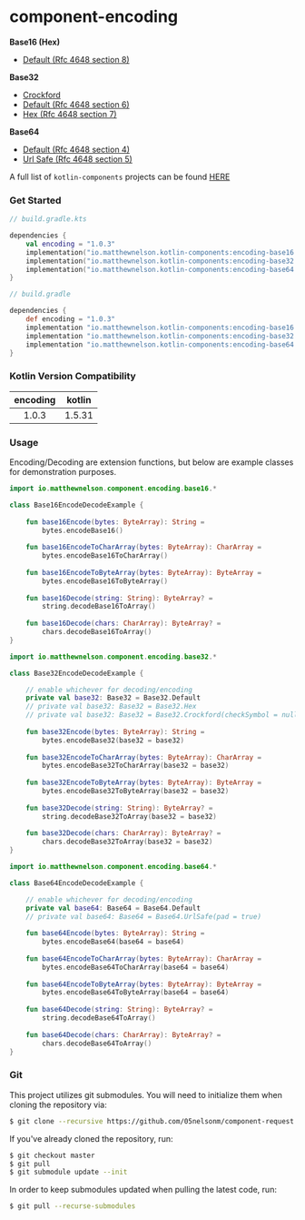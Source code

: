 # component-encoding

**Base16 (Hex)**
 - [Default (Rfc 4648 section 8)](https://www.ietf.org/rfc/rfc4648.html#section-8)

**Base32**
 - [Crockford](https://www.crockford.com/base32.html)
 - [Default (Rfc 4648 section 6)](https://www.ietf.org/rfc/rfc4648.html#section-6)
 - [Hex (Rfc 4648 section 7)](https://www.ietf.org/rfc/rfc4648.html#section-7)

**Base64**
 - [Default (Rfc 4648 section 4)](https://www.ietf.org/rfc/rfc4648.html#section-4)
 - [Url Safe (Rfc 4648 section 5)](https://www.ietf.org/rfc/rfc4648.html#section-5)

A full list of `kotlin-components` projects can be found [HERE](https://kotlin-components.matthewnelson.io)

### Get Started

```kotlin
// build.gradle.kts

dependencies {
    val encoding = "1.0.3"
    implementation("io.matthewnelson.kotlin-components:encoding-base16:$encoding")
    implementation("io.matthewnelson.kotlin-components:encoding-base32:$encoding")
    implementation("io.matthewnelson.kotlin-components:encoding-base64:$encoding")
}
```

```groovy
// build.gradle

dependencies {
    def encoding = "1.0.3"
    implementation "io.matthewnelson.kotlin-components:encoding-base16:$encoding"
    implementation "io.matthewnelson.kotlin-components:encoding-base32:$encoding"
    implementation "io.matthewnelson.kotlin-components:encoding-base64:$encoding"
}
```

### Kotlin Version Compatibility

|  encoding  |    kotlin    |
| :--------: | :----------: |
|    1.0.3   |    1.5.31    |

### Usage

Encoding/Decoding are extension functions, but below are example
classes for demonstration purposes.

```kotlin
import io.matthewnelson.component.encoding.base16.*

class Base16EncodeDecodeExample {
    
    fun base16Encode(bytes: ByteArray): String =
        bytes.encodeBase16()
    
    fun base16EncodeToCharArray(bytes: ByteArray): CharArray =
        bytes.encodeBase16ToCharArray()
        
    fun base16EncodeToByteArray(bytes: ByteArray): ByteArray =
        bytes.encodeBase16ToByteArray()
    
    fun base16Decode(string: String): ByteArray? =
        string.decodeBase16ToArray()
    
    fun base16Decode(chars: CharArray): ByteArray? =
        chars.decodeBase16ToArray()
}
```


```kotlin
import io.matthewnelson.component.encoding.base32.*

class Base32EncodeDecodeExample {

    // enable whichever for decoding/encoding
    private val base32: Base32 = Base32.Default
    // private val base32: Base32 = Base32.Hex
    // private val base32: Base32 = Base32.Crockford(checkSymbol = null)
    
    fun base32Encode(bytes: ByteArray): String =
        bytes.encodeBase32(base32 = base32)
    
    fun base32EncodeToCharArray(bytes: ByteArray): CharArray =
        bytes.encodeBase32ToCharArray(base32 = base32)
        
    fun base32EncodeToByteArray(bytes: ByteArray): ByteArray =
        bytes.encodeBase32ToByteArray(base32 = base32)
    
    fun base32Decode(string: String): ByteArray? =
        string.decodeBase32ToArray(base32 = base32)
    
    fun base32Decode(chars: CharArray): ByteArray? =
        chars.decodeBase32ToArray(base32 = base32)
}
```

```kotlin
import io.matthewnelson.component.encoding.base64.*

class Base64EncodeDecodeExample {

    // enable whichever for decoding/encoding
    private val base64: Base64 = Base64.Default
    // private val base64: Base64 = Base64.UrlSafe(pad = true)
    
    fun base64Encode(bytes: ByteArray): String =
        bytes.encodeBase64(base64 = base64)
    
    fun base64EncodeToCharArray(bytes: ByteArray): CharArray =
        bytes.encodeBase64ToCharArray(base64 = base64)
        
    fun base64EncodeToByteArray(bytes: ByteArray): ByteArray =
        bytes.encodeBase64ToByteArray(base64 = base64)
    
    fun base64Decode(string: String): ByteArray? =
        string.decodeBase64ToArray()
    
    fun base64Decode(chars: CharArray): ByteArray? =
        chars.decodeBase64ToArray()
}
```

### Git

This project utilizes git submodules. You will need to initialize them when
cloning the repository via:

```bash
$ git clone --recursive https://github.com/05nelsonm/component-request.git
```

If you've already cloned the repository, run:
```bash
$ git checkout master
$ git pull
$ git submodule update --init
```

In order to keep submodules updated when pulling the latest code, run:
```bash
$ git pull --recurse-submodules
```
